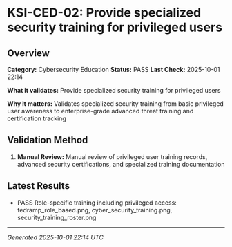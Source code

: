 # KSI-CED-02: Provide specialized security training for privileged users

## Overview

**Category:** Cybersecurity Education
**Status:** PASS
**Last Check:** 2025-10-01 22:14

**What it validates:** Provide specialized security training for privileged users

**Why it matters:** Validates specialized security training from basic privileged user awareness to enterprise-grade advanced threat training and certification tracking

## Validation Method

1. **Manual Review:** Manual review of privileged user training records, advanced security certifications, and specialized training documentation

## Latest Results

- PASS Role-specific training including privileged access: fedramp_role_based.png, cyber_security_training.png, security_training_roster.png

---
*Generated 2025-10-01 22:14 UTC*